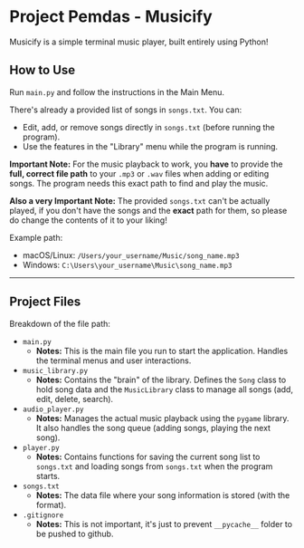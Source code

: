 # Project Pemdas - Musicify

Musicify is a simple terminal music player, built entirely using Python!

## How to Use

Run `main.py` and follow the instructions in the Main Menu.

There's already a provided list of songs in `songs.txt`. You can:
* Edit, add, or remove songs directly in `songs.txt` (before running the program).
* Use the features in the "Library" menu while the program is running.

**Important Note:** For the music playback to work, you **have** to provide the **full, correct file path** to your `.mp3` or `.wav` files when adding or editing songs. The program needs this exact path to find and play the music.

**Also a very Important Note:** The provided `songs.txt` can't be actually played, if you don't have the songs and the **exact** path for them, so please do change the contents of it to your liking!

Example path:
* macOS/Linux: `/Users/your_username/Music/song_name.mp3`
* Windows: `C:\Users\your_username\Music\song_name.mp3`

---

## Project Files

Breakdown of the file path:

* `main.py`
    * **Notes:** This is the main file you run to start the application. Handles the terminal menus and user interactions.
* `music_library.py`
    * **Notes:** Contains the "brain" of the library. Defines the `Song` class to hold song data and the `MusicLibrary` class to manage all songs (add, edit, delete, search).
* `audio_player.py`
    * **Notes:** Manages the actual music playback using the `pygame` library. It also handles the song queue (adding songs, playing the next song).
* `player.py`
    * **Notes:** Contains functions for saving the current song list to `songs.txt` and loading songs from `songs.txt` when the program starts.
* `songs.txt`
    * **Notes:** The data file where your song information is stored (with the format).
* `.gitignore`
    * **Notes:** This is not important, it's just to prevent `__pycache__` folder to be pushed to github.
